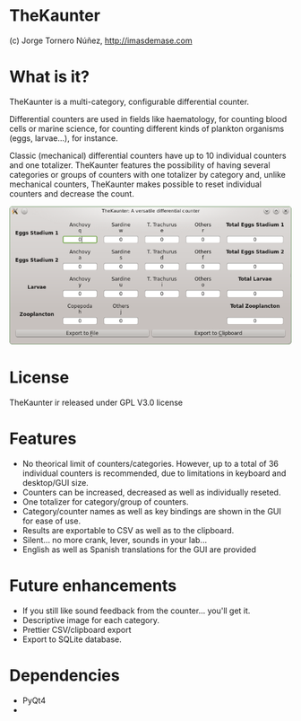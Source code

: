 TheKaunter
==========

(c) Jorge Tornero Núñez, http://imasdemase.com

What is it?
===========

TheKaunter is a multi-category, configurable differential counter.

Differential counters are used in fields like haematology, for counting blood cells or marine science, for counting different kinds of plankton organisms (eggs, larvae...), for instance.

Classic (mechanical) differential counters have up to 10 individual counters and one totalizer. TheKaunter features the possibility of having several categories or groups of counters with one totalizer by category and, unlike mechanical counters, TheKaunter makes possible to reset individual counters and decrease the count.

![Alt text](./screenshot.png "Screenshot of TheKaunter")

License
=======
TheKaunter ir released under GPL V3.0 license

Features
=============
- No theorical limit of counters/categories. However, up to a total of 36 individual counters is recommended, due to limitations in keyboard and desktop/GUI size.
- Counters can be increased, decreased as well as individually reseted. 
- One totalizer for category/group of counters.
- Category/counter names as well as key bindings are shown in the GUI for ease of use.
- Results are exportable to CSV as well as to the clipboard.
- Silent... no more crank, lever, sounds in your lab...
- English as well as Spanish translations for the GUI are provided

Future enhancements
===================
- If you still like sound feedback from the counter... you'll get it.
- Descriptive image for each category.
- Prettier CSV/clipboard export
- Export to SQLite database.



Dependencies
============

- PyQt4
- 
